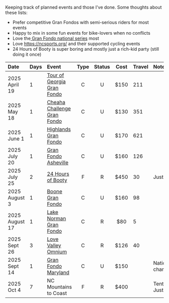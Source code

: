 Keeping track of planned events and those I've done. Some thoughts about these lists:

- Prefer competitive Gran Fondos with semi-serious riders for most events
- Happy to mix in some fun events for bike-lovers when no conflicts
- Love the[ Gran Fondo national series](https://www.granfondonationalseries.com/gfns-events-2025?utm_source=chatgpt.com) most
- Love https://ncsports.org/ and their supported cycling events
- 24 Hours of Booty is super boring and mostly just a rich-kid party (still doing it once)

| Date           | Days | Event                                                                                    | Type | Status | Cost | Travel | Notes                    |
| :------------- | :--- | :--------------------------------------------------------------------------------------- | :--: | :----: | :--: | :----- | :----------------------- |
| 2025 April 19  | 1    | [Tour of Georgia Gran Fondo](https://www.granfondonationalseries.com/gran-fondo-georgia) |  C   |   U    | $150 | 211    |                          |
| 2025 May 18    | 1    | [Cheaha Challenge Gran Fondo](https://www.cheahachallenge.com/)                          |  C   |   U    | $130 | 351    |                          |
| 2025 June 1    | 1    | [Highlands Gran Fondo](https://www.granfondonationalseries.com/gran-fondo-highlands/)    |  C   |   U    | $170 | 621    |                          |
| 2025 July 20   | 1    | [Gran Fondo Asheville](https://www.granfondonationalseries.com/gran-fondo-asheville/)    |  C   |   U    | $160 | 126    |                          |
| 2025 July 25   | 2    | [24 Hours of Booty](https://24foundation.org/24-hours-of-booty/)                         |  F   |   R    | $450 | 30     | Just this once           |
| 2025 August 3  | 1    | [Boone Gran Fondo](https://www.granfondonationalseries.com/gran-fondo-boone/)            |  C   |   U    | $160 | 98     |                          |
| 2025 August 17 | 1    | [Lake Norman Gran Fondo](https://lakenormanfondo.com/)                                   |  C   |   R    | $80  | 5      |                          |
| 2025 Sept 26   | 3    | [Love Valley Omnium](https://www.lovevalleyroubaix.com/)                                 |  C   |   R    | $126 | 40     |                          |
| 2025 Sept 14   | 1    | [Gran Fondo Maryland](https://www.granfondonationalseries.com/gran-fondo-maryland/)      |  C   |   U    | $150 |        | National championships   |
| 2025 Oct 4     | 7    | NC Mountains to Coast                                                                    |  F   |   R    | $400 |        | Tent camping. Just once. |
